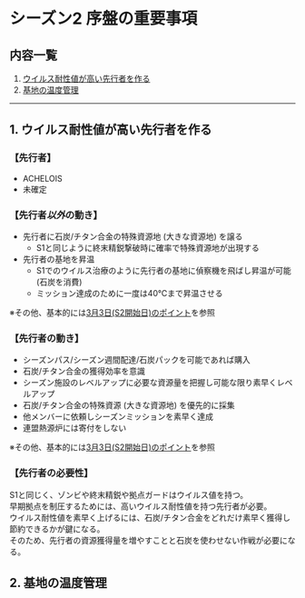 # シーズン2 序盤の重要事項
## 内容一覧
1. [ウイルス耐性値が高い先行者を作る](#1-ウイルス耐性値が高い先行者を作る)
2. [基地の温度管理](#2-基地の温度管理)  

---

## 1. ウイルス耐性値が高い先行者を作る
### 【先行者】
- ACHELOIS
- 未確定

### 【先行者***以外***の動き】
- 先行者に石炭/チタン合金の特殊資源地 (大きな資源地) を譲る
    - S1と同じように終末精鋭撃破時に確率で特殊資源地が出現する
- 先行者の基地を昇温
    - S1でのウイルス治療のように先行者の基地に偵察機を飛ばし昇温が可能 (石炭を消費)
    - ミッション達成のために一度は40℃まで昇温させる

※その他、基本的には[3月3日(S2開始日)のポイント](./flow-for-the-day-1.md)を参照

### 【先行者の動き】
- シーズンパス/シーズン週間配達/石炭パックを可能であれば購入
- 石炭/チタン合金の獲得効率を意識
- シーズン施設のレベルアップに必要な資源量を把握し可能な限り素早くレベルアップ
- 石炭/チタン合金の特殊資源 (大きな資源地) を優先的に採集
- 他メンバーに依頼しシーズンミッションを素早く達成
- 連盟熱源炉には寄付をしない

※その他、基本的には[3月3日(S2開始日)のポイント](./flow-for-the-day-1.md)を参照

### 【先行者の必要性】
S1と同じく、ゾンビや終末精鋭や拠点ガードはウイルス値を持つ。  
早期拠点を制圧するためには、高いウイルス耐性値を持つ先行者が必要。  
ウイルス耐性値を素早く上げるには、石炭/チタン合金をどれだけ素早く獲得し節約できるかが鍵になる。  
そのため、先行者の資源獲得量を増やすことと石炭を使わせない作戦が必要になる。  

## 2. 基地の温度管理